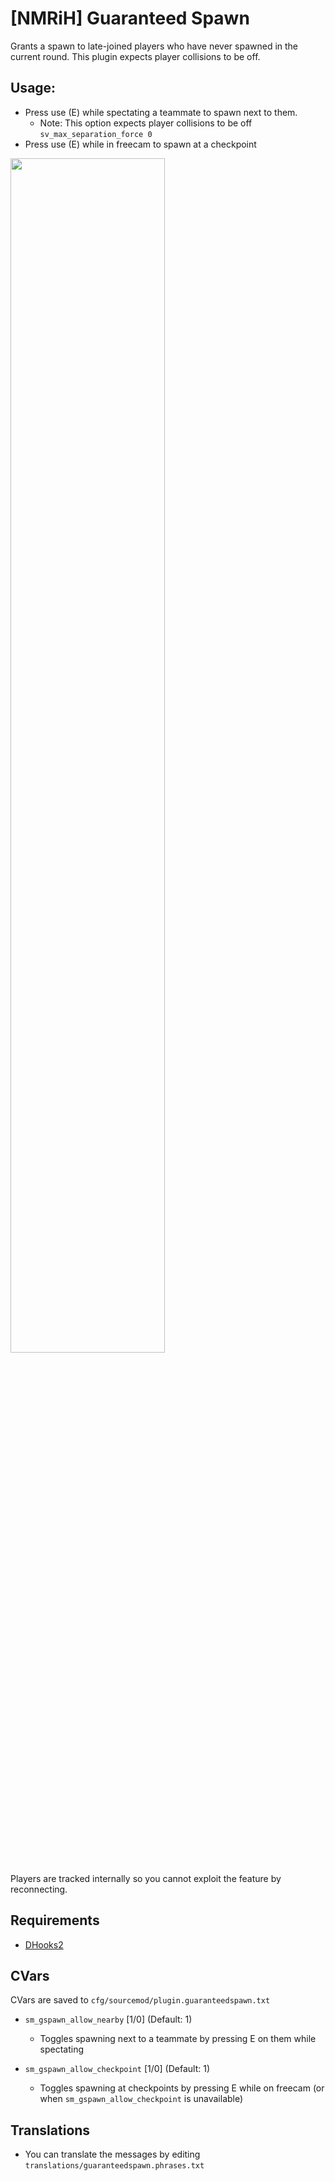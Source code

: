 # [NMRiH] Guaranteed Spawn
Grants a spawn to late-joined players who have never spawned in the current round.
This plugin expects player collisions to be off.

## Usage:
- Press use (E) while spectating a teammate to spawn next to them. 
  - Note: This option expects player collisions to be off `sv_max_separation_force 0`
- Press use (E) while in freecam to spawn at a checkpoint

<img src="https://user-images.githubusercontent.com/11559683/142298367-6d55cbab-b9b8-45fc-98be-920642b1f8da.png" data-canonical-src="https://gyazo.com/eb5c5741b6a9a16c692170a41a49c858.png" width="70%" height="70%" />


Players are tracked internally so you cannot exploit the feature by reconnecting. 

## Requirements
- [DHooks2](https://github.com/peace-maker/DHooks2/releases)

## CVars

CVars are saved to `cfg/sourcemod/plugin.guaranteedspawn.txt`

- `sm_gspawn_allow_nearby` [1/0] (Default: 1)
  - Toggles spawning next to a teammate by pressing E on them while spectating

- `sm_gspawn_allow_checkpoint` [1/0] (Default: 1)
  - Toggles spawning at checkpoints by pressing E while on freecam (or when `sm_gspawn_allow_checkpoint` is unavailable)

## Translations

- You can translate the messages by editing `translations/guaranteedspawn.phrases.txt`
